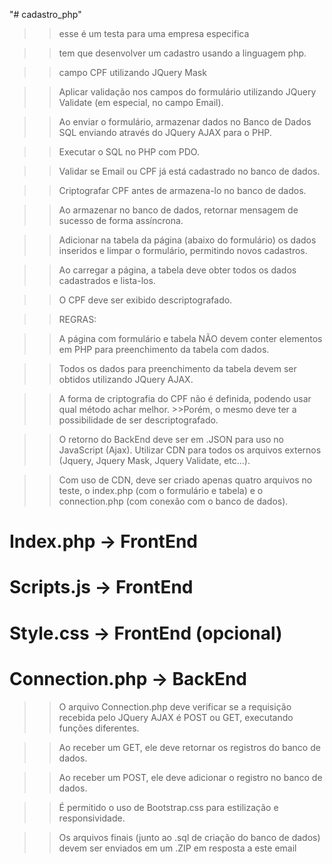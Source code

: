 "# cadastro_php"
>> esse é um testa para uma empresa especifica 

>> tem que desenvolver um cadastro usando a linguagem php.

>> campo CPF utilizando JQuery Mask

>> Aplicar validação nos campos do formulário utilizando JQuery Validate (em especial, no campo Email).

>> Ao enviar o formulário, armazenar dados no Banco de Dados SQL enviando através do JQuery AJAX para o PHP.

>> Executar o SQL no PHP com PDO.

>>Validar se Email ou CPF já está cadastrado no banco de dados.

>>Criptografar CPF antes de armazena-lo no banco de dados.

>>Ao armazenar no banco de dados, retornar mensagem de sucesso de forma assíncrona.

>>Adicionar na tabela da página (abaixo do formulário) os dados inseridos e limpar o formulário, permitindo novos cadastros.

>>Ao carregar a página, a tabela deve obter todos os dados cadastrados e lista-los.

>>O CPF deve ser exibido descriptografado.


>> REGRAS:

>>A página com formulário e tabela NÃO devem conter elementos em PHP para preenchimento da tabela com dados.

>>Todos os dados para preenchimento da tabela devem ser obtidos utilizando JQuery AJAX.

>>A forma de criptografia do CPF não é definida, podendo usar qual método achar melhor. >>Porém, o mesmo deve ter a possibilidade de ser descriptografado.

>>O retorno do BackEnd deve ser em .JSON para uso no JavaScript (Ajax).
>>Utilizar CDN para todos os arquivos externos (Jquery, Jquery Mask, Jquery Validate, etc...).

>>Com uso de CDN, deve ser criado apenas quatro arquivos no teste, o index.php (com o formulário e tabela) e o connection.php (com conexão com o banco de dados).
 # Index.php -> FrontEnd
 # Scripts.js -> FrontEnd
 # Style.css -> FrontEnd (opcional)
 # Connection.php -> BackEnd

>>O arquivo Connection.php deve verificar se a requisição recebida pelo JQuery AJAX é POST ou GET, executando funções diferentes.

>>Ao receber um GET, ele deve retornar os registros do banco de dados.

>>Ao receber um POST, ele deve adicionar o registro no banco de dados.

>>É permitido o uso de Bootstrap.css para estilização e responsividade.

>>Os arquivos finais (junto ao .sql de criação do banco de dados) devem ser enviados em um .ZIP em resposta a este email 

